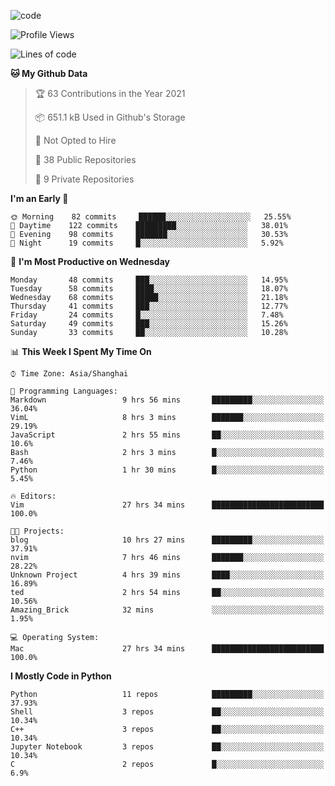 
<!--
**liuyaanng/liuyaanng** is a ✨ _special_ ✨ repository because its `README.md` (this file) appears on your GitHub profile.

Here are some ideas to get you started:

- 🔭 I’m currently working on ...
- 🌱 I’m currently learning ...
- 👯 I’m looking to collaborate on ...
- 🤔 I’m looking for help with ...
- 💬 Ask me about ...
- 📫 How to reach me: ...
- 😄 Pronouns: ...
- ⚡ Fun fact: ...
-->


![code](https://cdn.jsdelivr.net/gh/liuyaanng/liuyaanng@1.0/code.gif) 

<!--START_SECTION:waka-->
![Profile Views](http://img.shields.io/badge/Profile%20Views-6-blue)

![Lines of code](https://img.shields.io/badge/From%20Hello%20World%20I%27ve%20Written-5.3%20million%20lines%20of%20code-blue)

**🐱 My Github Data** 

> 🏆 63 Contributions in the Year 2021
 > 
> 📦 651.1 kB Used in Github's Storage 
 > 
> 🚫 Not Opted to Hire
 > 
> 📜 38 Public Repositories 
 > 
> 🔑 9 Private Repositories  
 > 
**I'm an Early 🐤** 

```text
🌞 Morning    82 commits     ██████░░░░░░░░░░░░░░░░░░░   25.55% 
🌆 Daytime    122 commits    █████████░░░░░░░░░░░░░░░░   38.01% 
🌃 Evening    98 commits     ███████░░░░░░░░░░░░░░░░░░   30.53% 
🌙 Night      19 commits     █░░░░░░░░░░░░░░░░░░░░░░░░   5.92%

```
📅 **I'm Most Productive on Wednesday** 

```text
Monday       48 commits     ███░░░░░░░░░░░░░░░░░░░░░░   14.95% 
Tuesday      58 commits     ████░░░░░░░░░░░░░░░░░░░░░   18.07% 
Wednesday    68 commits     █████░░░░░░░░░░░░░░░░░░░░   21.18% 
Thursday     41 commits     ███░░░░░░░░░░░░░░░░░░░░░░   12.77% 
Friday       24 commits     █░░░░░░░░░░░░░░░░░░░░░░░░   7.48% 
Saturday     49 commits     ███░░░░░░░░░░░░░░░░░░░░░░   15.26% 
Sunday       33 commits     ██░░░░░░░░░░░░░░░░░░░░░░░   10.28%

```


📊 **This Week I Spent My Time On** 

```text
⌚︎ Time Zone: Asia/Shanghai

💬 Programming Languages: 
Markdown                 9 hrs 56 mins       █████████░░░░░░░░░░░░░░░░   36.04% 
VimL                     8 hrs 3 mins        ███████░░░░░░░░░░░░░░░░░░   29.19% 
JavaScript               2 hrs 55 mins       ██░░░░░░░░░░░░░░░░░░░░░░░   10.6% 
Bash                     2 hrs 3 mins        █░░░░░░░░░░░░░░░░░░░░░░░░   7.46% 
Python                   1 hr 30 mins        █░░░░░░░░░░░░░░░░░░░░░░░░   5.45%

🔥 Editors: 
Vim                      27 hrs 34 mins      █████████████████████████   100.0%

🐱‍💻 Projects: 
blog                     10 hrs 27 mins      █████████░░░░░░░░░░░░░░░░   37.91% 
nvim                     7 hrs 46 mins       ███████░░░░░░░░░░░░░░░░░░   28.22% 
Unknown Project          4 hrs 39 mins       ████░░░░░░░░░░░░░░░░░░░░░   16.89% 
ted                      2 hrs 54 mins       ██░░░░░░░░░░░░░░░░░░░░░░░   10.56% 
Amazing_Brick            32 mins             ░░░░░░░░░░░░░░░░░░░░░░░░░   1.95%

💻 Operating System: 
Mac                      27 hrs 34 mins      █████████████████████████   100.0%

```

**I Mostly Code in Python** 

```text
Python                   11 repos            █████████░░░░░░░░░░░░░░░░   37.93% 
Shell                    3 repos             ██░░░░░░░░░░░░░░░░░░░░░░░   10.34% 
C++                      3 repos             ██░░░░░░░░░░░░░░░░░░░░░░░   10.34% 
Jupyter Notebook         3 repos             ██░░░░░░░░░░░░░░░░░░░░░░░   10.34% 
C                        2 repos             █░░░░░░░░░░░░░░░░░░░░░░░░   6.9%

```



<!--END_SECTION:waka-->

